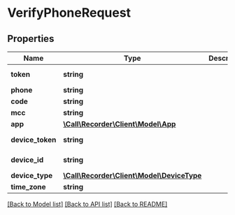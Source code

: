 # VerifyPhoneRequest

## Properties
Name | Type | Description | Notes
------------ | ------------- | ------------- | -------------
**token** | **string** |  | [default to '55942ee3894f51000530894']
**phone** | **string** |  | [default to '+16463742122']
**code** | **string** |  | [default to '']
**mcc** | **string** |  | [default to '300']
**app** | [**\Call\Recorder\Client\Model\App**](App.md) |  | [default to 'rec']
**device_token** | **string** |  | [default to '871284c348e04a9cacab8aca6b2f3c9a']
**device_id** | **string** |  | [optional] [default to '871284c348e04a9cacab8aca6b2f3c9a']
**device_type** | [**\Call\Recorder\Client\Model\DeviceType**](DeviceType.md) |  | [default to 'ios']
**time_zone** | **string** |  | [default to '10']

[[Back to Model list]](../README.md#documentation-for-models) [[Back to API list]](../README.md#documentation-for-api-endpoints) [[Back to README]](../README.md)


